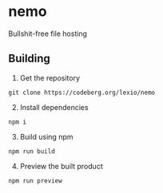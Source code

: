 # nemo
Bullshit-free file hosting
## Building
1. Get the repository
```
git clone https://codeberg.org/lexio/nemo
```
2. Install dependencies
```
npm i
```
3. Build using npm
```
npm run build
```
4. Preview the built product
```
npm run preview
```